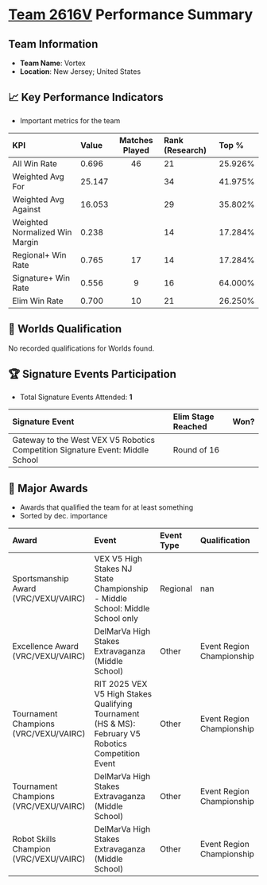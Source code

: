 # [Team 2616V](https://https://www.robotevents.com/teams/V5RC/2616V) Performance Summary

##  Team Information
- **Team Name**: Vortex
- **Location**: New Jersey; United States

## 📈 Key Performance Indicators
- Important metrics for the team

| KPI | Value | Matches Played | Rank (Research) | Top % |
|:---|:-----|:--------------:|:----|:-----|
| All Win Rate | 0.696 | 46 | 21 | 25.926% |
| Weighted Avg For | 25.147 |  | 34 | 41.975% |
| Weighted Avg Against | 16.053 |  | 29 | 35.802% |
| Weighted Normalized Win Margin | 0.238 |  | 14 | 17.284% |
| Regional+ Win Rate | 0.765 | 17 | 14 | 17.284% |
| Signature+ Win Rate | 0.556 | 9 | 16 | 64.000% |
| Elim Win Rate | 0.700 | 10 | 21 | 26.250% |


## 🎯 Worlds Qualification
No recorded qualifications for Worlds found.

## 🏆 Signature Events Participation
- Total Signature Events Attended: **1**

| Signature Event | Elim Stage Reached | Won? |
|:----------------|:-------------------|:----|
| Gateway to the West VEX V5 Robotics Competition Signature Event: Middle School | Round of 16 |  |


## 🥇 Major Awards
- Awards that qualified the team for at least something
- Sorted by dec. importance

| Award | Event | Event Type | Qualification |
|:------|:------|:-----------|:--------------|
| Sportsmanship Award (VRC/VEXU/VAIRC) | VEX V5 High Stakes NJ State Championship - Middle School: Middle School only | Regional | nan |
| Excellence Award (VRC/VEXU/VAIRC) | DelMarVa High Stakes Extravaganza (Middle School) | Other | Event Region Championship |
| Tournament Champions (VRC/VEXU/VAIRC) | RIT 2025 VEX V5 High Stakes Qualifying Tournament (HS & MS): February V5 Robotics Competition Event | Other | Event Region Championship |
| Tournament Champions (VRC/VEXU/VAIRC) | DelMarVa High Stakes Extravaganza (Middle School) | Other | Event Region Championship |
| Robot Skills Champion (VRC/VEXU/VAIRC) | DelMarVa High Stakes Extravaganza (Middle School) | Other | Event Region Championship |

